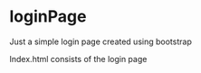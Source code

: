 # loginPage
Just a simple login page created using bootstrap


Index.html consists of the login page
